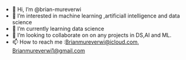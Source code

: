 - 👋 Hi, I’m @brian-mureverwi
- 👀 I’m interested in machine learning ,artificiall intelligence and data science
- 🌱 I’m currently learning data science 
- 💞️ I’m looking to collaborate on  on any projects in DS,AI and ML.
- 📫 How to reach me :Brianmureverwi@icloud.com,
                      Brianmureverwi1@gmail.com
                      
<!---
brian-mureverwi/brian-mureverwi is a ✨ special ✨ repository because its `README.md` (this file) appears on your GitHub profile.
You can click the Preview link to take a look at your changes.
--->
